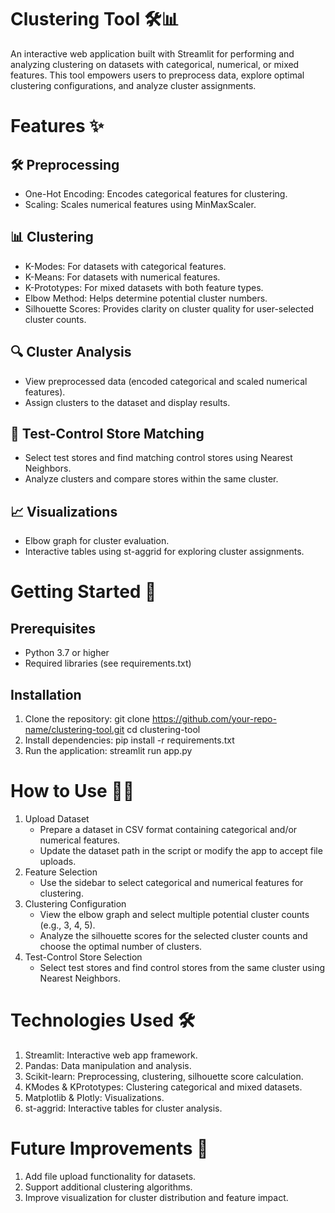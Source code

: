 # Clustering Tool 🛠️📊
An interactive web application built with Streamlit for performing and analyzing clustering on datasets with categorical, numerical, or mixed features. This tool empowers users to preprocess data, explore optimal clustering configurations, and analyze cluster assignments.

# Features ✨
## 🛠️ Preprocessing
- One-Hot Encoding: Encodes categorical features for clustering.
- Scaling: Scales numerical features using MinMaxScaler.

## 📊 Clustering
- K-Modes: For datasets with categorical features.
- K-Means: For datasets with numerical features.
- K-Prototypes: For mixed datasets with both feature types.
- Elbow Method: Helps determine potential cluster numbers.
- Silhouette Scores: Provides clarity on cluster quality for user-selected cluster counts.

## 🔍 Cluster Analysis
- View preprocessed data (encoded categorical and scaled numerical features).
- Assign clusters to the dataset and display results.

## 🔄 Test-Control Store Matching
- Select test stores and find matching control stores using Nearest Neighbors.
- Analyze clusters and compare stores within the same cluster.

## 📈 Visualizations
- Elbow graph for cluster evaluation.
- Interactive tables using st-aggrid for exploring cluster assignments.

# Getting Started 🚀
## Prerequisites
- Python 3.7 or higher
- Required libraries (see requirements.txt)

## Installation
1. Clone the repository: git clone https://github.com/your-repo-name/clustering-tool.git
cd clustering-tool
2. Install dependencies: pip install -r requirements.txt
3. Run the application: streamlit run app.py

# How to Use 🧑‍💻
1. Upload Dataset
   - Prepare a dataset in CSV format containing categorical and/or numerical features.
   - Update the dataset path in the script or modify the app to accept file uploads.
2. Feature Selection
   - Use the sidebar to select categorical and numerical features for clustering.
3. Clustering Configuration
   - View the elbow graph and select multiple potential cluster counts (e.g., 3, 4, 5).
   - Analyze the silhouette scores for the selected cluster counts and choose the optimal number of clusters.
4. Test-Control Store Selection
   - Select test stores and find control stores from the same cluster using Nearest Neighbors.

# Technologies Used 🛠️
1. Streamlit: Interactive web app framework.
2. Pandas: Data manipulation and analysis.
3. Scikit-learn: Preprocessing, clustering, silhouette score calculation.
4. KModes & KPrototypes: Clustering categorical and mixed datasets.
5. Matplotlib & Plotly: Visualizations.
6. st-aggrid: Interactive tables for cluster analysis.

# Future Improvements 🌟
1. Add file upload functionality for datasets.
2. Support additional clustering algorithms.
3. Improve visualization for cluster distribution and feature impact.
